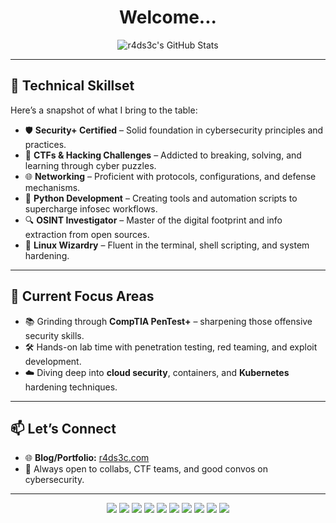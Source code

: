 <h1 align="center">Welcome...</h1>

<p align="center">
  <img src="https://github-readme-stats.vercel.app/api?username=r4ds3c&theme=merko&show_icons=true" alt="r4ds3c's GitHub Stats" />
</p>

---

## 🚀 Technical Skillset

Here’s a snapshot of what I bring to the table:

- 🛡️ **Security+ Certified** – Solid foundation in cybersecurity principles and practices.
- 🧠 **CTFs & Hacking Challenges** – Addicted to breaking, solving, and learning through cyber puzzles.
- 🌐 **Networking** – Proficient with protocols, configurations, and defense mechanisms.
- 🐍 **Python Development** – Creating tools and automation scripts to supercharge infosec workflows.
- 🔍 **OSINT Investigator** – Master of the digital footprint and info extraction from open sources.
- 🐧 **Linux Wizardry** – Fluent in the terminal, shell scripting, and system hardening.

---

## 🎯 Current Focus Areas

- 📚 Grinding through **CompTIA PenTest+** – sharpening those offensive security skills.
- 🛠️ Hands-on lab time with penetration testing, red teaming, and exploit development.
- ☁️ Diving deep into **cloud security**, containers, and **Kubernetes** hardening techniques.

---

## 📫 Let’s Connect

- 🌐 **Blog/Portfolio:** [r4ds3c.com](https://r4ds3c.com)
- 💬 Always open to collabs, CTF teams, and good convos on cybersecurity.

---
<p align="center">

  <!-- Role -->
  <img src="https://img.shields.io/badge/Hacker-Ethical-informational?style=for-the-badge&logo=linux&color=blue" />
  <img src="https://img.shields.io/badge/Focus-Red%20Team-critical?style=for-the-badge&logo=github" />

  <!-- Languages & Tools -->
  <img src="https://img.shields.io/badge/Code-Python-green?style=for-the-badge&logo=python&logoColor=white" />
  <img src="https://img.shields.io/badge/Scripting-Bash-blue?style=for-the-badge&logo=gnubash&logoColor=white" />
  <img src="https://img.shields.io/badge/Editor-Neovim-57A143?style=for-the-badge&logo=neovim&logoColor=white" />
  <img src="https://img.shields.io/badge/Tool-Nmap-lightgrey?style=for-the-badge&logo=nmap&logoColor=white" />
  <img src="https://img.shields.io/badge/Tool-Metasploit-red?style=for-the-badge&logo=metasploit&logoColor=white" />

  <!-- Platforms -->
  <img src="https://img.shields.io/badge/Platform-Kali%20Linux-important?style=for-the-badge&logo=kalilinux&logoColor=white" />

  <!-- Activities -->
  <img src="https://img.shields.io/badge/OSINT-Tools-orange?style=for-the-badge&logo=search&logoColor=white" />
  <img src="https://img.shields.io/badge/CTF-Player-yellow?style=for-the-badge&logo=hackthebox&logoColor=black" />

</p>


